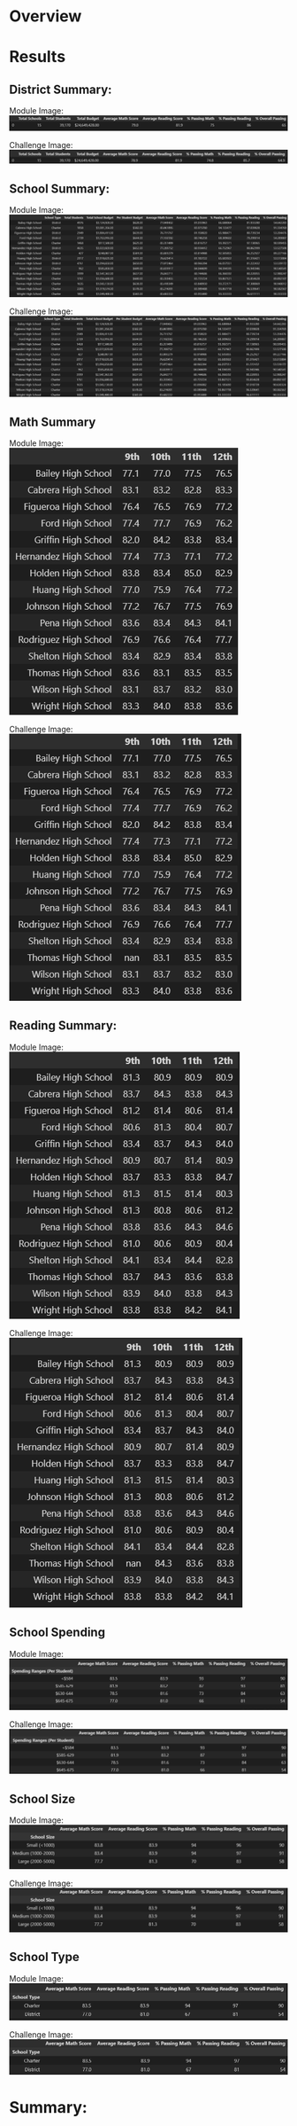 # Overview

# Results

## District Summary:

Module Image:
![This is an image](https://github.com/nbhatia1014/School_District_Analysis/blob/main/Images/Module_District.PNG)

Challenge Image:
![This is an image](https://github.com/nbhatia1014/School_District_Analysis/blob/main/Images/Challenge_District.PNG)

## School Summary:

Module Image:
![This is an image](https://github.com/nbhatia1014/School_District_Analysis/blob/main/Images/Module_PerSchool.PNG)

Challenge Image:
![This is an image](https://github.com/nbhatia1014/School_District_Analysis/blob/main/Images/Challenge_PerSchoo.PNG)

## Math Summary

Module Image:
![This is an image](https://github.com/nbhatia1014/School_District_Analysis/blob/main/Images/Module_MathGrade.PNG)

Challenge Image:
![This is an image](https://github.com/nbhatia1014/School_District_Analysis/blob/main/Images/Challenge_MathGrade.PNG)

## Reading Summary:
Module Image:
![This is an image](https://github.com/nbhatia1014/School_District_Analysis/blob/main/Images/Module_ReadGrade.PNG)

Challenge Image:
![This is an image](https://github.com/nbhatia1014/School_District_Analysis/blob/main/Images/Challenge_ReadGrade.PNG)

## School Spending
Module Image:
![This is an image](https://github.com/nbhatia1014/School_District_Analysis/blob/main/Images/Module_Spending.PNG)

Challenge Image:
![This is an image](https://github.com/nbhatia1014/School_District_Analysis/blob/main/Images/Challenge_Spending.PNG)

## School Size
Module Image:
![This is an image](https://github.com/nbhatia1014/School_District_Analysis/blob/main/Images/Module_Size.PNG)

Challenge Image:
![This is an image](https://github.com/nbhatia1014/School_District_Analysis/blob/main/Images/Challenge_Size.PNG)

## School Type
Module Image:
![This is an image](https://github.com/nbhatia1014/School_District_Analysis/blob/main/Images/Module_Type.PNG)

Challenge Image:
![This is an image](https://github.com/nbhatia1014/School_District_Analysis/blob/main/Images/Challenge_Type.PNG)

# Summary:
